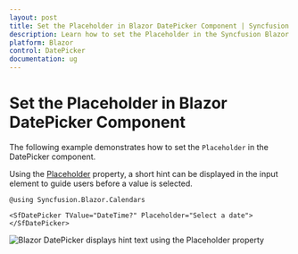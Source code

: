 ```yaml
---
layout: post
title: Set the Placeholder in Blazor DatePicker Component | Syncfusion
description: Learn how to set the Placeholder in the Syncfusion Blazor DatePicker component to display hint text in the input.
platform: Blazor
control: DatePicker
documentation: ug
---
```


# Set the Placeholder in Blazor DatePicker Component

The following example demonstrates how to set the `Placeholder` in the DatePicker component.

Using the [Placeholder](https://help.syncfusion.com/cr/blazor/Syncfusion.Blazor.Calendars.SfDatePicker-1.html#Syncfusion_Blazor_Calendars_SfDatePicker_1_Placeholder) property, a short hint can be displayed in the input element to guide users before a value is selected.

```cshtml
@using Syncfusion.Blazor.Calendars

<SfDatePicker TValue="DateTime?" Placeholder="Select a date"></SfDatePicker>
```

![Blazor DatePicker displays hint text using the Placeholder property](../images/blazor-datepicker-hint-element.png)